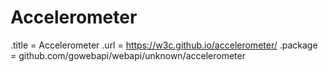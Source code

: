 # Accelerometer

.title = Accelerometer
.url = <https://w3c.github.io/accelerometer/>
.package = github.com/gowebapi/webapi/unknown/accelerometer
